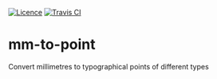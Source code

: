[![Licence](https://img.shields.io/badge/License-MIT-yellow.svg)](LICENSE) [![Travis CI](https://travis-ci.org/iriiiina/mm-to-point.svg?branch=master)](https://travis-ci.org/iriiiina/mm-to-point)

# mm-to-point
Convert millimetres to typographical points of different types